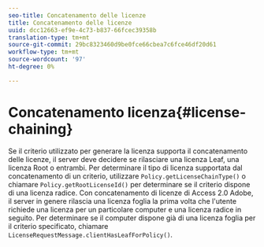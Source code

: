 ```yaml
---
seo-title: Concatenamento delle licenze
title: Concatenamento delle licenze
uuid: dcc12663-ef9e-4c73-b837-66fcec39358b
translation-type: tm+mt
source-git-commit: 29bc8323460d9be0fce66cbea7c6fce46df20d61
workflow-type: tm+mt
source-wordcount: '97'
ht-degree: 0%

---
```



# Concatenamento licenza{#license-chaining}

Se il criterio utilizzato per generare la licenza supporta il concatenamento delle licenze, il server deve decidere se rilasciare una licenza Leaf, una licenza Root o entrambi. Per determinare il tipo di licenza supportata dal concatenamento di un criterio, utilizzare `Policy.getLicenseChainType()` o chiamare `Policy.getRootLicenseId()` per determinare se il criterio dispone di una licenza radice. Con  concatenamento di licenze di Access 2.0 Adobe, il server in genere rilascia una licenza foglia la prima volta che l&#39;utente richiede una licenza per un particolare computer e una licenza radice in seguito. Per determinare se il computer dispone già di una licenza foglia per il criterio specificato, chiamare `LicenseRequestMessage.clientHasLeafForPolicy()`.
